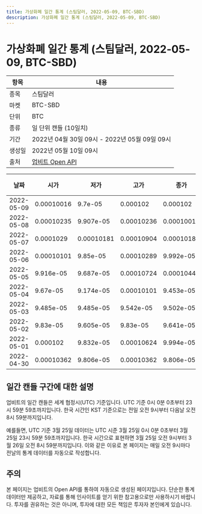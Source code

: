 ```yaml
---
title: 가상화폐 일간 통계 (스팀달러, 2022-05-09, BTC-SBD)
description: 가상화폐 일간 통계 (스팀달러, 2022-05-09, BTC-SBD)
---
```



가상화폐 일간 통계 (스팀달러, 2022-05-09, BTC-SBD)
===

|항목|내용|
|--|--|
|종목|스팀달러|
|마켓|BTC-SBD|
|단위|BTC|
|종류|일 단위 캔들 (10일치)|
|기간|2022년 04월 30일 09시 - 2022년 05월 09일 09시|
|생성일|2022년 05월 10일 09시|
|출처|[업비트 Open API](https://docs.upbit.com)|


|날짜|시가|저가|고가|종가|비고|
|--|--|--|--|--|--|
|2022-05-09|0.00010016|9.7e-05|0.000102|0.000102|    |
|2022-05-08|0.00010235|9.907e-05|0.00010236|0.00010015|    |
|2022-05-07|0.0001029|0.00010181|0.00010904|0.00010181|    |
|2022-05-06|0.00010101|9.85e-05|0.00010289|9.992e-05|    |
|2022-05-05|9.916e-05|9.687e-05|0.00010724|0.00010447|    |
|2022-05-04|9.67e-05|9.174e-05|0.00010101|9.453e-05|    |
|2022-05-03|9.485e-05|9.485e-05|9.542e-05|9.502e-05|    |
|2022-05-02|9.83e-05|9.605e-05|9.83e-05|9.641e-05|    |
|2022-05-01|0.000102|9.832e-05|0.00010624|9.994e-05|    |
|2022-04-30|0.00010362|9.806e-05|0.00010362|9.806e-05|    |


일간 캔들 구간에 대한 설명
---


업비트의 일간 캔들은 세계 협정시(UTC) 기준입니다. 
UTC 기준 0시 0분 0초부터 23시 59분 59초까지입니다. 
한국 시간인 KST 기준으로는 전일 오전 9시부터 다음날 오전 8시 59분까지입니다. 


예를들면, UTC 기준 3월 25일 데이터는 UTC 시준 3월 25일 0시 0분 0초부터 3월 25일 23시 59분 59초까지입니다. 
한국 시간으로 표현하면 3월 25일 오전 9시부터 3월 26일 오전 8시 59분까지입니다. 
이와 같은 이유로 본 페이지는 매일 오전 9시마다 전날의 통계 데이터를 자동으로 작성합니다. 


주의
---


본 페이지는 업비트의 Open API를 통하여 자동으로 생성된 페이지입니다. 
단순한 통계 데이터만 제공하고, 자료를 통해 인사이트를 얻기 위한 참고용으로만 사용하시기 바랍니다. 
투자를 권유하는 것은 아니며, 투자에 대한 모든 책임은 투자자 본인에게 있습니다. 
